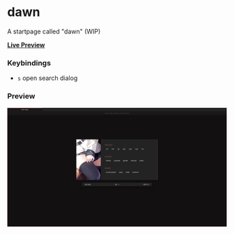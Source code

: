 # dawn
A startpage called "dawn" (WIP)

[**Live Preview**](https://blankaex.github.io/dawn/)

### Keybindings
- `s` open search dialog

### Preview
![preview](https://raw.githubusercontent.com/blankaex/dawn/master/screenshot.png)
